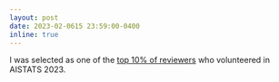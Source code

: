 ```yaml
---
layout: post
date: 2023-02-0615 23:59:00-0400
inline: true
---
```


I was selected as one of the <a href="https://aistats.org/aistats2023/reviewers.html">top 10% of reviewers</a> who volunteered in AISTATS 2023.